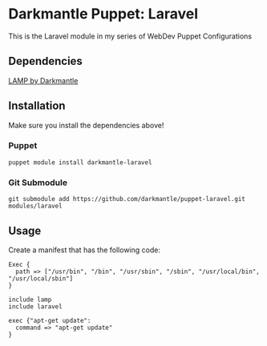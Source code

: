 # Darkmantle Puppet: Laravel #

This is the Laravel module in my series of WebDev Puppet Configurations

## Dependencies
[LAMP by Darkmantle](https://forge.puppetlabs.com/darkmantle/lamp)


## Installation

Make sure you install the dependencies above!

### Puppet

`puppet module install darkmantle-laravel`

### Git Submodule

`git submodule add https://github.com/darkmantle/puppet-laravel.git modules/laravel`


## Usage
Create a manifest that has the following code:

```
Exec {
  path => ["/usr/bin", "/bin", "/usr/sbin", "/sbin", "/usr/local/bin", "/usr/local/sbin"]
}

include lamp
include laravel

exec {"apt-get update":
  command => "apt-get update"
}
```
